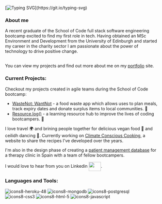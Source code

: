 ### 

<!--
**AmandaRichards/AmandaRichards** is a ✨ _special_ ✨ repository because its `README.md` (this file) appears on your GitHub profile.

Here are some ideas to get you started:

- 🔭 I’m currently working on ...
- 🌱 I’m currently learning ...
- 👯 I’m looking to collaborate on ...
- 🤔 I’m looking for help with ...
- 💬 Ask me about ...
- 📫 How to reach me: ...
- 😄 Pronouns: ...
- ⚡ Fun fact: ...
-->

[![Typing SVG](https://readme-typing-svg.herokuapp.com?size=70&color=CF5B95&background=36DCC7F8&center=true&vCenter=true&width=1000&height=300&lines=Hi%2C+I'm+Amanda...;Software+Engineer.)](https://git.io/typing-svg)

<h3 align="left">About me</h3>
A recent graduate of the School of Code full stack software engineering bootcamp excited to find my first role in tech. Having obtained an MSc Environment and Development from the University of Edinburgh and started my career in the charity sector I am passionate about the power of technology to drive positive change. 
<br></br>


You can view my projects and find out more about me on my [portfolio](https://amandarichards.netlify.app/) site. 

<h3 align="left">Current Projects:</h3>
Checkout my projects created in agile teams during the School of Code bootcamp:


- [WasteNot: WantNot](https://wastenot-wantnot.netlify.app/) - a food waste app which allows uses to plan meals, track expiry dates and donate surplus items to local communities. :green_apple:
- [Resource.log()](https://resourcelog.netlify.app/) - a learning resource hub to improve the lives of coding bootcampers. :book:

I love travel  :earth_africa: and brining people together for delicious vegan food :curry: and ceilidh dancing :dancer:. Currently working on [Climate Conscious Cooking](https://climate-conscious-cooking.vercel.app/homepage),  a website to share the recipes I've developed over the years.

I'm also in the design phase of creating a [patient management database](https://www.figma.com/proto/5ZgmI8uZ5qSIVhCBEpGhLJ/Daire?node-id=148%3A965&scaling=scale-down&page-id=0%3A1&starting-point-node-id=148%3A965&show-proto-sidebar=1) for a therapy clinic in Spain with a team of fellow bootcampers. 

I would love to hear from you on Linkedin <a href="https://www.linkedin.com/in/amanda-richards-68605a95/" target="blank"><img align="center" src="https://cdn.jsdelivr.net/npm/simple-icons@3.0.1/icons/linkedin.svg" alt="" height="30" width="40" /></a>. 

<h3 align="left">Languages and Tools:</h3>
<p align="left"> 
  

![icons8-heroku-48](https://user-images.githubusercontent.com/47543618/158209287-59a567ab-fa14-4ea6-b56e-cd6efa0cb12b.png)
![icons8-mongodb](https://user-images.githubusercontent.com/47543618/158209322-3009ee09-a8ec-4829-bcf0-64ea72a824e2.svg)
![icons8-postgresql](https://user-images.githubusercontent.com/47543618/158209337-245cb972-c22f-4987-ab59-d3d2d86b8216.svg)
![icons8-css3](https://user-images.githubusercontent.com/47543618/158209345-367c67af-aae4-4563-be21-35c77b6fe82f.svg)
![icons8-html-5](https://user-images.githubusercontent.com/47543618/158209374-102906c7-a76f-4d35-9d7b-c4ac30b17978.svg)
![icons8-javascript](https://user-images.githubusercontent.com/47543618/158209402-88caf723-c847-4127-830b-9612e05da519.svg)
